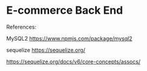 # E-commerce Back End 



References: 

MySQL2
https://www.npmjs.com/package/mysql2

sequelize 
https://sequelize.org/

https://sequelize.org/docs/v6/core-concepts/assocs/